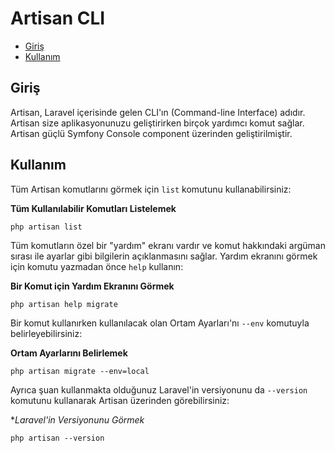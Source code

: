 # Artisan CLI

- [Giriş](#giris)
- [Kullanım](#kullanim)

<a name="giris"></a>
## Giriş

Artisan, Laravel içerisinde gelen CLI'ın (Command-line Interface) adıdır. Artisan size aplikasyonunuzu geliştirirken birçok yardımcı komut sağlar. Artisan güçlü Symfony Console component üzerinden geliştirilmiştir.

<a name="kullanim"></a>
## Kullanım

Tüm Artisan komutlarını görmek için `list` komutunu kullanabilirsiniz:

**Tüm Kullanılabilir Komutları Listelemek**

	php artisan list

Tüm komutların özel bir "yardım" ekranı vardır ve komut hakkındaki argüman sırası ile ayarlar gibi bilgilerin açıklanmasını sağlar. Yardım ekranını görmek için komutu yazmadan önce `help` kullanın:

**Bir Komut için Yardım Ekranını Görmek**

	php artisan help migrate

Bir komut kullanırken kullanılacak olan Ortam Ayarları'nı `--env` komutuyla belirleyebilirsiniz:

**Ortam Ayarlarını Belirlemek**

	php artisan migrate --env=local

Ayrıca şuan kullanmakta olduğunuz Laravel'in versiyonunu da `--version` komutunu kullanarak Artisan üzerinden görebilirsiniz:

**Laravel'in Versiyonunu Görmek*

	php artisan --version
